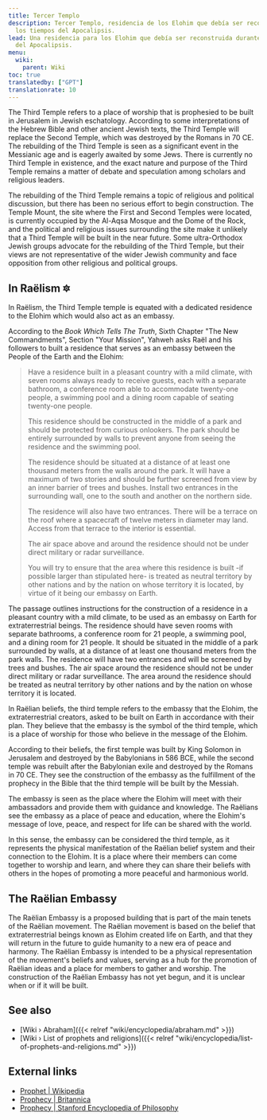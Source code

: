 ```yaml
---
title: Tercer Templo
description: Tercer Templo, residencia de los Elohim que debía ser reconstruida durante
  los tiempos del Apocalipsis.
lead: Una residencia para los Elohim que debía ser reconstruida durante los tiempos
  del Apocalipsis.
menu:
  wiki:
    parent: Wiki
toc: true
translatedby: ["GPT"]
translationrate: 10
---
```


The Third Temple refers to a place of worship that is prophesied to be built in Jerusalem in Jewish eschatology. According to some interpretations of the Hebrew Bible and other ancient Jewish texts, the Third Temple will replace the Second Temple, which was destroyed by the Romans in 70 CE. The rebuilding of the Third Temple is seen as a significant event in the Messianic age and is eagerly awaited by some Jews. There is currently no Third Temple in existence, and the exact nature and purpose of the Third Temple remains a matter of debate and speculation among scholars and religious leaders.

The rebuilding of the Third Temple remains a topic of religious and political discussion, but there has been no serious effort to begin construction. The Temple Mount, the site where the First and Second Temples were located, is currently occupied by the Al-Aqsa Mosque and the Dome of the Rock, and the political and religious issues surrounding the site make it unlikely that a Third Temple will be built in the near future. Some ultra-Orthodox Jewish groups advocate for the rebuilding of the Third Temple, but their views are not representative of the wider Jewish community and face opposition from other religious and political groups.

## In Raëlism 🔯

In Raëlism, the Third Temple temple is equated with a dedicated residence to the Elohim which would also act as an embassy.

According to the _Book Which Tells The Truth_, Sixth Chapter "The New Commandments", Section "Your Mission", Yahweh asks Raël and his followers to built a residence that serves as an embassy between the People of the Earth and the Elohim:

> Have a residence built in a pleasant country with a mild climate, with seven rooms always ready to receive guests, each with a separate bathroom, a conference room able to accommodate twenty-one people, a swimming pool and a dining room capable of seating twenty-one people.
>
> This residence should be constructed in the middle of a park and should be protected from curious onlookers. The park should be entirely surrounded by walls to prevent anyone from seeing the residence and the swimming pool.
>
> The residence should be situated at a distance of at least one thousand meters from the walls around the park. It will have a maximum of two stories and should be further screened from view by an inner barrier of trees and bushes. Install two entrances in the surrounding wall, one to the south and another on the northern side.
>
> The residence will also have two entrances. There will be a terrace on the roof where a spacecraft of twelve meters in diameter may land. Access from that terrace to the interior is essential.
>
> The air space above and around the residence should not be under direct military or radar surveillance.
>
> You will try to ensure that the area where this residence is built -if possible larger than stipulated here- is treated as neutral territory by other nations and by the nation on whose territory it is located, by virtue of it being our embassy on Earth.

The passage outlines instructions for the construction of a residence in a pleasant country with a mild climate, to be used as an embassy on Earth for extraterrestrial beings. The residence should have seven rooms with separate bathrooms, a conference room for 21 people, a swimming pool, and a dining room for 21 people. It should be situated in the middle of a park surrounded by walls, at a distance of at least one thousand meters from the park walls. The residence will have two entrances and will be screened by trees and bushes. The air space around the residence should not be under direct military or radar surveillance. The area around the residence should be treated as neutral territory by other nations and by the nation on whose territory it is located.

In Raëlian beliefs, the third temple refers to the embassy that the Elohim, the extraterrestrial creators, asked to be built on Earth in accordance with their plan. They believe that the embassy is the symbol of the third temple, which is a place of worship for those who believe in the message of the Elohim.

According to their beliefs, the first temple was built by King Solomon in Jerusalem and destroyed by the Babylonians in 586 BCE, while the second temple was rebuilt after the Babylonian exile and destroyed by the Romans in 70 CE. They see the construction of the embassy as the fulfillment of the prophecy in the Bible that the third temple will be built by the Messiah.

The embassy is seen as the place where the Elohim will meet with their ambassadors and provide them with guidance and knowledge. The Raëlians see the embassy as a place of peace and education, where the Elohim's message of love, peace, and respect for life can be shared with the world.

In this sense, the embassy can be considered the third temple, as it represents the physical manifestation of the Raëlian belief system and their connection to the Elohim. It is a place where their members can come together to worship and learn, and where they can share their beliefs with others in the hopes of promoting a more peaceful and harmonious world.

## The Raëlian Embassy

The Raëlian Embassy is a proposed building that is part of the main tenets of the Raëlian movement. The Raëlian movement is based on the belief that extraterrestrial beings known as Elohim created life on Earth, and that they will return in the future to guide humanity to a new era of peace and harmony. The Raëlian Embassy is intended to be a physical representation of the movement's beliefs and values, serving as a hub for the promotion of Raëlian ideas and a place for members to gather and worship. The construction of the Raëlian Embassy has not yet begun, and it is unclear when or if it will be built.

## See also

- [Wiki › Abraham]({{< relref "wiki/encyclopedia/abraham.md" >}})</br>
- [Wiki › List of prophets and religions]({{< relref "wiki/encyclopedia/list-of-prophets-and-religions.md" >}})</br>

## External links

- [Prophet | Wikipedia](https://en.wikipedia.org/wiki/Prophet)
- [Prophecy | Britannica](https://www.britannica.com/topic/prophecy)
- [Prophecy | Stanford Encyclopedia of Philosophy](https://plato.stanford.edu/entries/prophecy/)

